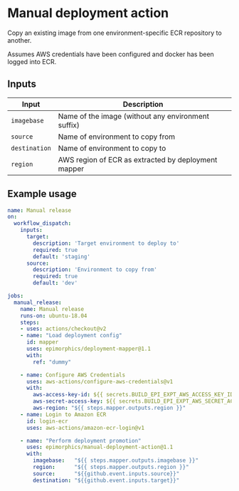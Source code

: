 # Manual deployment action

Copy an existing image from one environment-specific ECR repository to another. 

Assumes AWS credentials have been configured and docker has been logged into ECR.

## Inputs

| Input | Description |
|---|---|
| `imagebase` | Name of the image (without any environment suffix) |
| `source` | Name of environment to copy from |
| `destination` | Name of environment to copy to |
| `region` | AWS region of ECR as extracted by deployment mapper |

## Example usage

```yaml
name: Manual release
on:
  workflow_dispatch:
    inputs:
      target:
        description: 'Target environment to deploy to'
        required: true
        default: 'staging'
      source:
        description: 'Environment to copy from'
        required: true
        default: 'dev'

jobs:
  manual_release:
    name: Manual release
    runs-on: ubuntu-18.04
    steps:
    - uses: actions/checkout@v2
    - name: "Load deployment config"
      id: mapper
      uses: epimorphics/deployment-mapper@1.1
      with:
        ref: "dummy"

    - name: Configure AWS Credentials
      uses: aws-actions/configure-aws-credentials@v1
      with:
        aws-access-key-id: ${{ secrets.BUILD_EPI_EXPT_AWS_ACCESS_KEY_ID }}
        aws-secret-access-key: ${{ secrets.BUILD_EPI_EXPT_AWS_SECRET_ACCESS_KEY }}
        aws-region: "${{ steps.mapper.outputs.region }}"
    - name: Login to Amazon ECR
      id: login-ecr
      uses: aws-actions/amazon-ecr-login@v1

    - name: "Perform deployment promotion"
      uses: epimorphics/manual-deployment-action@1.1
      with:
        imagebase:   "${{ steps.mapper.outputs.imagebase }}"
        region:      "${{ steps.mapper.outputs.region }}"
        source:      "${{github.event.inputs.source}}"
        destination: "${{github.event.inputs.target}}"
```